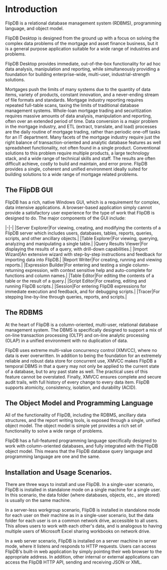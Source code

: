 # Introduction

FlipDB is a relational database management system (RDBMS), programming language, and object model.

FlipDB Desktop is designed from the ground up with a focus on solving the complex data problems of the
mortgage and asset finance business, but it is a general purpose application suitable for a wide
range of industries and problems.

FlipDB Desktop provides immediate, out-of-the-box functionality for ad
hoc data analysis, manipulation and reporting, while simultaneously providing a foundation for
building enterprise-wide, multi-user, industrial-strength solutions.

Mortgages push the limits of many systems due to the quantity of data items, variety of products,
constant innovation, and a never-ending stream of file formats and standards. Mortgage industry
reporting requires repeated full-table scans, taxing the limits of traditional database management
systems. Whole-loan mortgage trading and securitization requires massive amounts of data analysis,
manipulation and reporting, often over an extended period of time. Data conversion is a major
problem in the mortgage industry, and ETL (extract, translate, and load) processes are the daily
routine of mortgage trading, rather than periodic one-off tasks for an IT department. Many facets
of the mortgage industry require just the right balance of transaction-oriented and analytic
database features as well spreadsheet functionality, not often found in a single product.
Conventional solutions to this problem require multiple products, a large technology stack, and a
wide range of technical skills and staff. The results are often difficult achieve, costly to build
and maintain, and error prone. FlipDB provides a single, coherent and unified environment ideally
suited for building solutions to a wide range of mortgage related problems.

## The FlipDB GUI

FlipDB has a rich, native Windows GUI, which is a requirement for complex, data intensive
applications. A browser-based application simply cannot provide a satisfactory user experience for
the type of work that FlipDB is designed to do. The major components of the GUI include:

|-|-|
|Server Explorer|For viewing, creating, and modifying the contents of a FlipDB server which includes users, databases, tables, reports, queries, scripts, and other ancillary objects.|
|Table Explorer|For viewing, querying, analyzing and manipulating a single table.|
|Query Results Viewer|For displaying the results of a query, with drill-down capabilities.|
|Import Wizard|An extensive wizard with step-by-step instructions and feedback for importing data into FlipDB.|
|Report Writer|For creating, running and viewing reports.|
|Expression Builder|For entering and testing a single column-returning expression, with context sensitive help and auto-complete for functions and column names.|
|Table Editor|For editing the contents of a table or the result of a query.|
|Script Editor|For creating, editing and running FlipDB scripts.|
|Session|For entering FlipDB expressions for immediate execution and feedback, and for debugging scripts.|
|Tracer|For stepping line-by-line through queries, reports, and scripts.|

## The RDBMS

At the heart of FlipDB is a column-oriented, multi-user, relational database management system. The
DBMS is specifically designed to support a mix of on-line transaction processing (OLTP) and
on-line analytic processing (OLAP) in a unified environment with no duplication of data.

FlipDB uses extreme multi-value concurrency control (XMVCC), where no data is ever overwritten. In
addition to being the foundation for an extremely reliable and robust data store for concurrent
use, XMVCC makes FlipDB a temporal DBMS in that a query may not only be applied to the current
state of a database, but to any past state as well. The practical uses of this feature cannot be
overstated. Finally, XMVCC ensures complete and secure audit trails, with full history of every
change to every data item. FlipDB supports atomicity, consistency, isolation, and durability (ACID).

## The Object Model and Programming Language

All of the functionality of FlipDB, including the RDBMS, ancillary data structures, and the report
writing tools, is exposed through a single, unified object model. The object model is simple yet
provides a rich set of functionality to solve a wide range of problems.

FlipDB has a full-featured programming language specifically designed to work with column-oriented
databases, and fully integrated with the FlipDB object model. This means that the FlipDB database
query language and programming language are one and the same.

## Installation and Usage Scenarios.

There are three ways to install and use FlipDB. In a single-user scenario, FlipDB is installed in
standalone mode on a single machine for a single user. In this scenario, the data folder (where
databases, objects, etc., are stored) is usually on the same machine.

In a server-less workgroup scenario, FlipDB is installed in standalone mode for each user on their
machine as in a single-user scenario, but the data folder for each user is on a common network
drive, accessible to all users. This allows users to work with each other's data, and is analogous
to having multiple users of Microsoft Excel sharing workbooks on network drive.

In a web server scenario, FlipDB is installed on a server machine in server mode, where it listens
and responds to HTTP requests.  Users can access FlipDB's built-in web application by simply
pointing their web browser to the appropriate address. In addition, other internal or external
applications can access the FlipDB HTTP API, sending and receiving JSON or XML.

